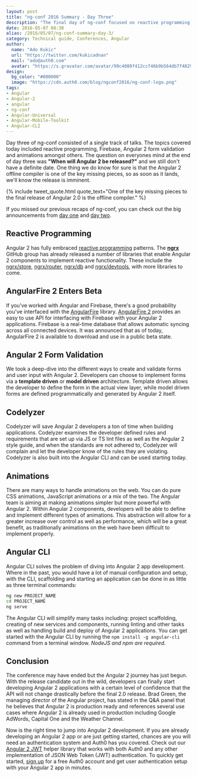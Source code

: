 ```yaml
---
layout: post
title: "ng-conf 2016 Summary - Day Three"
description: "The final day of ng-conf focused on reactive programming, Firebase and much more. Check out our summary of ng-conf day three. "
date: 2016-05-07 08:30
alias: /2016/05/07/ng-conf-summary-day-3/
category: Technical guide, Conferences, Angular
author: 
  name: "Ado Kukic"
  url: "https://twitter.com/kukicadnan"
  mail: "ado@auth0.com"
  avatar: "https://s.gravatar.com/avatar/99c4080f412ccf46b9b564db7f482907?s=200"
design: 
  bg_color: "#000000"
  image: "https://cdn.auth0.com/blog/ngconf2016/ng-conf-logo.png"
tags: 
- Angular
- Angular-2
- angular
- ng-conf
- Angular-Universal
- Angular-Mobile-Toolkit
- Angular-CLI
---
```


Day three of ng-conf consisted of a single track of talks. The topics covered today included reactive programming, Firebase, Angular 2 form validation and animations amongst others. The question on everyones mind at the end of day three was **"When will Angular 2 be released?"** and we still don't have a definite date. One thing we do know for sure is that the Angular 2 offline compiler is one of the key missing pieces, so as soon as it lands, we'll know the release is imminent.

{% include tweet_quote.html quote_text="One of the key missing pieces to the final release of Angular 2.0 is the offline compiler." %}

If you missed our previous recaps of ng-conf, you can check out the big announcements from [day one](https://auth0.com/blog/2016/05/05/ng-conf-summary-day-1/) and [day two](https://auth0.com/blog/2016/05/06/ng-conf-summary-day-2/).

## Reactive Programming

Angular 2 has fully embraced [reactive programming](https://en.wikipedia.org/wiki/Reactive_programming) patterns. The [**ngrx**](https://github.com/ngrx) GitHub group has already released a number of libraries that enable Angular 2 components to implement reactive functionality. These include the [ngrx/store](https://github.com/ngrx/store), [ngrx/router](https://github.com/ngrx/router), [ngrx/db](https://github.com/ngrx/db) and [ngrx/devtools](https://github.com/ngrx/devtools), with more libraries to come.

## AngularFire 2 Enters Beta

If you've worked with Angular and Firebase, there's a good probability you've interfaced with the [AngularFire](https://www.firebase.com/docs/web/libraries/angular/) library. [AngularFire 2](https://github.com/angular/angularfire2) provides an easy to use API for interfacing with Firebase with your Angular 2 applications. Firebase is a real-time database that allows automatic syncing across all connected devices. It was announced that as of today, AngularFire 2 is available to download and use in a public beta state.

## Angular 2 Form Validation

We took a deep-dive into the different ways to create and validate forms and user input with Angular 2. Developers can choose to implement forms via a **template driven** or **model driven** architecture. Template driven allows the developer to define the form in the actual view layer, while model driven forms are defined programmatically and generated by Angular 2 itself.

## Codelyzer

Codelyzer will save Angular 2 developers a ton of time when building applications. Codelyzer examines the developer defined rules and requirements that are set up via JS or TS lint files as well as the Angular 2 style guide, and when the standards are not adhered to, Codelyzer will complain and let the developer know of the rules they are violating. Codelyzer is also built into the Angular CLI and can be used starting today.

## Animations

There are many ways to handle animations on the web. You can do pure CSS animations, JavaScript animations or a mix of the two. The Angular team is aiming at making animations simpler but more powerful with Angular 2. Within Angular 2 components, developers will be able to define and implement different types of animations. This abstraction will allow for a greater increase over control as well as performance, which will be a great benefit, as traditionally animations on the web have been difficult to implement properly.

## Angular CLI

Angular CLI solves the problem of diving into Angular 2 app development. Where in the past, you would have a lot of manual configuration and setup, with the CLI, scaffolding and starting an application can be done in as little as three terminal commands:

```bash
ng new PROJECT_NAME
cd PROJECT_NAME
ng serve
```

The Angular CLI will simplify many tasks including: project scaffolding, creating of new services and components, running linting and other tasks as well as handling build and deploy of Angular 2 applications. You can get started with the Angular CLI by running the `npm install -g angular-cli` command from a terminal window. *NodeJS and npm are required.*

## Conclusion

The conference may have ended but the Angular 2 journey has just begun. With the release candidate out in the wild, developers can finally start developing Angular 2 applications with a certain level of confidence that the API will not change drastically before the final 2.0 release. Brad Green, the managing director of the Angular project, has stated in the Q&A panel that he believes that Angular 2 is production ready and references several use cases where Angular 2 is already used in production including Google AdWords, Capital One and the Weather Channel.

Now is the right time to jump into Angular 2 development. If you are already developing an Angular 2 app or are just getting started, chances are you will need an authentication system and Auth0 has you covered. Check out our [Angular 2 JWT](https://github.com/auth0/angular2-jwt) helper library that works with both Auth0 and any other implementation of JSON Web Token (JWT) authentication. To quickly get started, [sign up](https://auth0.com/signup) for a free Auth0 account and get user authentication setup with your Angular 2 app in minutes.